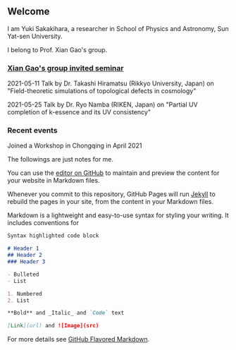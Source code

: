 ## Welcome

I am Yuki Sakakihara, a researcher in School of Physics and Astronomy, Sun Yat-sen University.

I belong to Prof. Xian Gao's group.

### [Xian Gao's group invited seminar]()

2021-05-11 Talk by Dr. Takashi Hiramatsu (Rikkyo University, Japan) on "Field-theoretic simulations of topological defects in cosmology"

2021-05-25 Talk by Dr. Ryo Namba (RIKEN, Japan) on "Partial UV completion of k-essence and its UV consistency"

### Recent events

Joined a Workshop in Chongqing in April 2021

The followings are just notes for me.

You can use the [editor on GitHub](https://github.com/yuki-sakakihara/yuki-sakakihara.github.io/edit/main/index.md) to maintain and preview the content for your website in Markdown files.

Whenever you commit to this repository, GitHub Pages will run [Jekyll](https://jekyllrb.com/) to rebuild the pages in your site, from the content in your Markdown files.

Markdown is a lightweight and easy-to-use syntax for styling your writing. It includes conventions for

```markdown
Syntax highlighted code block

# Header 1
## Header 2
### Header 3

- Bulleted
- List

1. Numbered
2. List

**Bold** and _Italic_ and `Code` text

[Link](url) and ![Image](src)
```

For more details see [GitHub Flavored Markdown](https://guides.github.com/features/mastering-markdown/).



